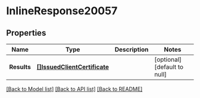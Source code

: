 # InlineResponse20057

## Properties
Name | Type | Description | Notes
------------ | ------------- | ------------- | -------------
**Results** | [**[]IssuedClientCertificate**](issued_client_certificate.md) |  | [optional] [default to null]

[[Back to Model list]](../README.md#documentation-for-models) [[Back to API list]](../README.md#documentation-for-api-endpoints) [[Back to README]](../README.md)

